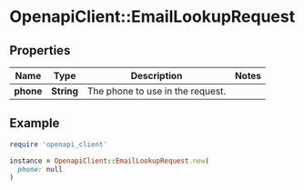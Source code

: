 # OpenapiClient::EmailLookupRequest

## Properties

| Name | Type | Description | Notes |
| ---- | ---- | ----------- | ----- |
| **phone** | **String** | The phone to use in the request. |  |

## Example

```ruby
require 'openapi_client'

instance = OpenapiClient::EmailLookupRequest.new(
  phone: null
)
```

